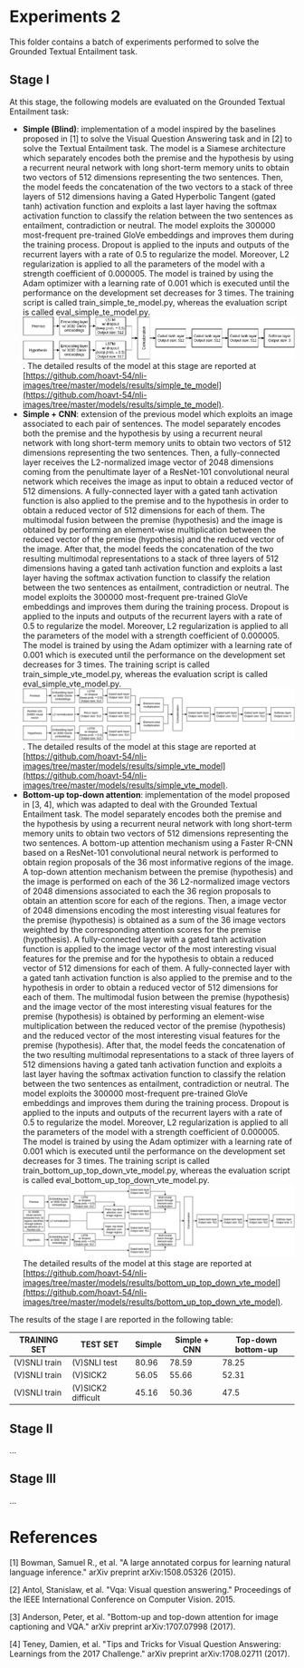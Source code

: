 # Experiments 2
This folder contains a batch of experiments performed to solve the Grounded Textual Entailment task.

## Stage I
At this stage, the following models are evaluated on the Grounded Textual Entailment task:

- **Simple (Blind)**: implementation of a model inspired by the baselines proposed in [1] to solve the Visual Question Answering task and in [2] to solve the Textual Entailment task. The model is a Siamese architecture which separately encodes both the premise and the hypothesis by using a recurrent neural network with long short-term memory units to obtain two vectors of 512 dimensions representing the two sentences. Then, the model feeds the concatenation of the two vectors to a stack of three layers of 512 dimensions having a Gated Hyperbolic Tangent (gated tanh) activation function and exploits a last layer having the softmax activation function to classify the relation between the two sentences as entailment, contradiction or neutral. The model exploits the 300000 most-frequent pre-trained GloVe embeddings and improves them during the training process. Dropout is applied to the inputs and outputs of the recurrent layers with a rate of 0.5 to regularize the model. Moreover, L2 regularization is applied to all the parameters of the model with a strength coefficient of 0.000005. The model is trained by using the Adam optimizer with a learning rate of 0.001 which is executed until the performance on the development set decreases for 3 times.
The training script is called train_simple_te_model.py, whereas the evaluation script is called eval_simple_te_model.py.
![image](https://raw.githubusercontent.com/hoavt-54/nli-images/master/models/images/Simple%20(Blind).png).
The detailed results of the model at this stage are reported at [https://github.com/hoavt-54/nli-images/tree/master/models/results/simple_te_model](https://github.com/hoavt-54/nli-images/tree/master/models/results/simple_te_model).
- **Simple + CNN**: extension of the previous model which exploits an image associated to each pair of sentences. The model separately encodes both the premise and the hypothesis by using a recurrent neural network with long short-term memory units to obtain two vectors of 512 dimensions representing the two sentences. Then, a fully-connected layer receives the L2-normalized image vector of 2048 dimensions coming from the penultimate layer of a ResNet-101 convolutional neural network which receives the image as input to obtain a reduced vector of 512 dimensions. A fully-connected layer with a gated tanh activation function is also applied to the premise and to the hypothesis in order to obtain a reduced vector of 512 dimensions for each of them. The multimodal fusion between the premise (hypothesis) and the image is obtained by performing an element-wise multiplication between the reduced vector of the premise (hypothesis) and the reduced vector of the image. After that, the model feeds the concatenation of the two resulting multimodal representations to a stack of three layers of 512 dimensions having a gated tanh activation function and exploits a last layer having the softmax activation function to classify the relation between the two sentences as entailment, contradiction or neutral. The model exploits the 300000 most-frequent pre-trained GloVe embeddings and improves them during the training process. Dropout is applied to the inputs and outputs of the recurrent layers with a rate of 0.5 to regularize the model. Moreover, L2 regularization is applied to all the parameters of the model with a strength coefficient of 0.000005. The model is trained by using the Adam optimizer with a learning rate of 0.001 which is executed until the performance on the development set decreases for 3 times.
The training script is called train_simple_vte_model.py, whereas the evaluation script is called eval_simple_vte_model.py.
![image](https://raw.githubusercontent.com/hoavt-54/nli-images/master/models/images/Simple%20%2B%20CNN.png).
The detailed results of the model at this stage are reported at [https://github.com/hoavt-54/nli-images/tree/master/models/results/simple_vte_model](https://github.com/hoavt-54/nli-images/tree/master/models/results/simple_vte_model).
- **Bottom-up top-down attention**: implementation of the model proposed in [3, 4], which was adapted to deal with the Grounded Textual Entailment task. The model separately encodes both the premise and the hypothesis by using a recurrent neural network with long short-term memory units to obtain two vectors of 512 dimensions representing the two sentences. A bottom-up attention mechanism using a Faster R-CNN based on a ResNet-101 convolutional neural network is performed to obtain region proposals of the 36 most informative regions of the image. A top-down attention mechanism between the premise (hypothesis) and the image is performed on each of the 36 L2-normalized image vectors of 2048 dimensions associated to each the 36 region proposals to obtain an attention score for each of the regions. Then, a image vector of 2048 dimensions encoding the most interesting visual features for the premise (hypothesis) is obtained as a sum of the 36 image vectors weighted by the corresponding attention scores for the premise (hypothesis). A fully-connected layer with a gated tanh activation function is applied to the image vector of the most interesting visual features for the premise and for the hypothesis to obtain a reduced vector of 512 dimensions for each of them. A fully-connected layer with a gated tanh activation function is also applied to the premise and to the hypothesis in order to obtain a reduced vector of 512 dimensions for each of them. The multimodal fusion between the premise (hypothesis) and the image vector of the most interesting visual features for the premise (hypothesis) is obtained by performing an element-wise multiplication between the reduced vector of the premise (hypothesis) and the reduced vector of the most interesting visual features for the premise (hypothesis). After that, the model feeds the concatenation of the two resulting multimodal representations to a stack of three layers of 512 dimensions having a gated tanh activation function and exploits a last layer having the softmax activation function to classify the relation between the two sentences as entailment, contradiction or neutral. The model exploits the 300000 most-frequent pre-trained GloVe embeddings and improves them during the training process. Dropout is applied to the inputs and outputs of the recurrent layers with a rate of 0.5 to regularize the model. Moreover, L2 regularization is applied to all the parameters of the model with a strength coefficient of 0.000005. The model is trained by using the Adam optimizer with a learning rate of 0.001 which is executed until the performance on the development set decreases for 3 times.
The training script is called train_bottom_up_top_down_vte_model.py, whereas the evaluation script is called eval_bottom_up_top_down_vte_model.py.
![image](https://raw.githubusercontent.com/hoavt-54/nli-images/master/models/images/Bottom-up%20top-down.png)
The detailed results of the model at this stage are reported at [https://github.com/hoavt-54/nli-images/tree/master/models/results/bottom_up_top_down_vte_model](https://github.com/hoavt-54/nli-images/tree/master/models/results/bottom_up_top_down_vte_model).

The results of the stage I are reported in the following table:

| TRAINING SET  | TEST SET           | Simple | Simple + CNN | Top-down bottom-up |
|---------------|--------------------|--------|--------------|--------------------|
| (V)SNLI train | (V)SNLI test       | 80.96  | 78.59        | 78.25              |
| (V)SNLI train | (V)SICK2           | 56.05  | 55.66        | 52.31              |
| (V)SNLI train | (V)SICK2 difficult | 45.16  | 50.36        | 47.5               |

## Stage II
...

## Stage III
...

# References
[1] Bowman, Samuel R., et al. "A large annotated corpus for learning natural language inference." arXiv preprint arXiv:1508.05326 (2015).

[2] Antol, Stanislaw, et al. "Vqa: Visual question answering." Proceedings of the IEEE International Conference on Computer Vision. 2015.

[3] Anderson, Peter, et al. "Bottom-up and top-down attention for image captioning and VQA." arXiv preprint arXiv:1707.07998 (2017).

[4] Teney, Damien, et al. "Tips and Tricks for Visual Question Answering: Learnings from the 2017 Challenge." arXiv preprint arXiv:1708.02711 (2017).
